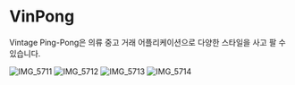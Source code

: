 # VinPong
Vintage Ping-Pong은 의류 중고 거래 어플리케이션으로 다양한 스타일을 사고 팔 수 있습니다.

![IMG_5711](https://github.com/zero-to-infinite/VinPong/assets/94723713/b43904ba-d077-4ff6-b374-37f54db8dc7f)
![IMG_5712](https://github.com/zero-to-infinite/VinPong/assets/94723713/fd7a1ca8-54b4-4c13-9a30-886071061242)
![IMG_5713](https://github.com/zero-to-infinite/VinPong/assets/94723713/ac70e2c4-c654-4b58-9b58-856dee8f2be6)
![IMG_5714](https://github.com/zero-to-infinite/VinPong/assets/94723713/bd01cda0-ae4d-40cf-afd4-117c151edf3c)
